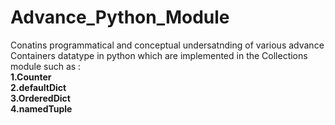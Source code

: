 # Advance_Python_Module

Conatins programmatical and conceptual undersatnding of various advance Containers datatype in python which are implemented in the Collections module 
such as : <br>
**1.Counter**<br>
**2.defaultDict**<br>
**3.OrderedDict**<br>
**4.namedTuple**
